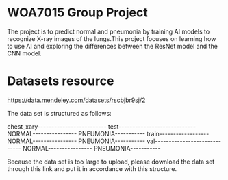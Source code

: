 # WOA7015 Group Project
The project is to predict normal and pneumonia by training AI models to recognize X-ray images of the lungs.This project focuses on learning how to use AI and exploring the differences between the ResNet model and the CNN model.

# Datasets resource
https://data.mendeley.com/datasets/rscbjbr9sj/2

The data set is structured as follows:

chest_xary-------------------------
test----------------------------
NORMAL----------------
PNEUMONIA-----------
train------------------
NORMAL----------------
PNEUMONIA-----------
val-----------------------------
NORMAL----------------
PNEUMONIA-----------
  

Because the data set is too large to upload, please download the data set through this link and put it in accordance with this structure.
